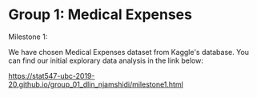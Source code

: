 # Group 1: Medical Expenses

Milestone 1: 

We have chosen Medical Expenses dataset from Kaggle's database. You can find our initial explorary data analysis in the link below:

https://stat547-ubc-2019-20.github.io/group_01_dlin_njamshidi/milestone1.html
